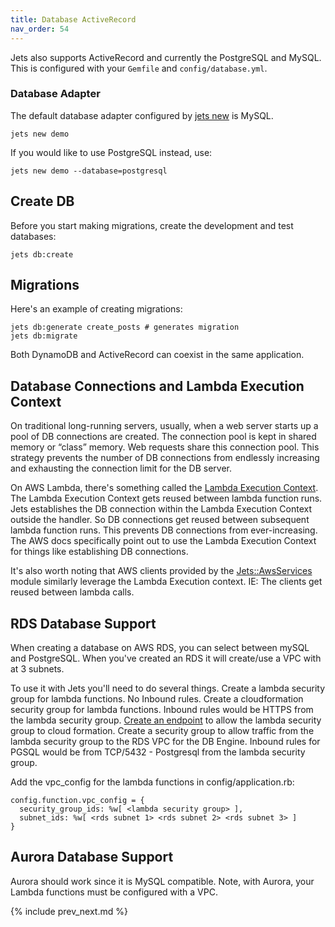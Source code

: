 ```yaml
---
title: Database ActiveRecord
nav_order: 54
---
```


Jets also supports ActiveRecord and currently the PostgreSQL and MySQL.  This is configured with your `Gemfile` and `config/database.yml`.

### Database Adapter

The default database adapter configured by [jets new](https://rubyonjets.com/reference/jets-new/) is MySQL.

    jets new demo

If you would like to use PostgreSQL instead, use:

    jets new demo --database=postgresql

## Create DB

Before you start making migrations, create the development and test databases:

```
jets db:create
```

## Migrations

Here's an example of creating migrations:

    jets db:generate create_posts # generates migration
    jets db:migrate

Both DynamoDB and ActiveRecord can coexist in the same application.

## Database Connections and Lambda Execution Context

On traditional long-running servers, usually, when a web server starts up a pool of DB connections are created. The connection pool is kept in shared memory or “class” memory. Web requests share this connection pool. This strategy prevents the number of DB connections from endlessly increasing and exhausting the connection limit for the DB server.

On AWS Lambda, there's something called the [Lambda Execution Context](https://docs.aws.amazon.com/lambda/latest/dg/running-lambda-code.html).  The Lambda Execution Context gets reused between lambda function runs. Jets establishes the DB connection within the Lambda Execution Context outside the handler. So DB connections get reused between subsequent lambda function runs. This prevents DB connections from ever-increasing. The AWS docs specifically point out to use the Lambda Execution Context for things like establishing DB connections.

It's also worth noting that AWS clients provided by the [Jets::AwsServices](https://github.com/tongueroo/jets/blob/master/lib/jets/aws_services.rb) module similarly leverage the Lambda Execution context. IE: The clients get reused between lambda calls.

## RDS Database Support

When creating a database on AWS RDS, you can select between mySQL and PostgreSQL.
When you've created an RDS it will create/use a VPC with at 3 subnets.

To use it with Jets you'll need to do several things.
Create a lambda security group for lambda functions. No Inbound rules.
Create a cloudformation security group for lambda functions. Inbound rules would be HTTPS from the lambda security group.
[Create an endpoint](https://docs.aws.amazon.com/vpc/latest/userguide/vpce-interface.html#create-interface-endpoint) to allow the lambda security group to cloud formation.
Create a security group to allow traffic from the lambda security group to the RDS VPC for the DB Engine. Inbound rules for PGSQL would be from TCP/5432 - Postgresql from the lambda security group.

Add the vpc_config for the lambda functions in config/application.rb:

    config.function.vpc_config = {
      security_group_ids: %w[ <lambda security group> ],
      subnet_ids: %w[ <rds subnet 1> <rds subnet 2> <rds subnet 3> ]
    }

## Aurora Database Support

Aurora should work since it is MySQL compatible. Note, with Aurora, your Lambda functions must be configured with a VPC.

{% include prev_next.md %}
